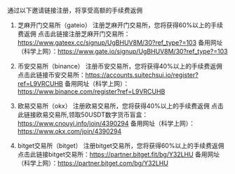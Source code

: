 通过以下邀请链接注册，将享受高额的手续费返佣
1. 芝麻开门交易所（gateio）
注册芝麻开门交易所，您将获得60%以上的手续费返佣
点击此链接注册芝麻开门交易所：https://www.gateex.cc/signup/UgBHUV8M/30?ref_type?=103
备用网址（科学上网）：https://www.gate.io/signup/UgBHUV8M/30?ref_type?=103

2. 币安交易所（binance）
注册币安交易所，您将获得40%以上的手续费返佣
点击此链接币安交易所：https://accounts.suitechsui.io/register?ref=L9VRCUHB
备用网址（科学上网）：https://www.binance.com/register?ref=L9VRCUHB

3. 欧易交易所（okx）
注册欧易交易所，您将获得40%以上的手续费返佣
点击此链接欧易交易所,领取50USDT数字货币盲盒：https://www.cnouyi.info/join/4390294
备用网址（科学上网）：https://www.okx.com/join/4390294

4. bitget交易所（bitget）
注册bitget交易所，您将获得60%以上的手续费返佣
点击此链接bitget交易所：https://partner.bitget.fit/bg/Y32LHU
备用网址（科学上网）：https://partner.bitget.com/bg/Y32LHU
